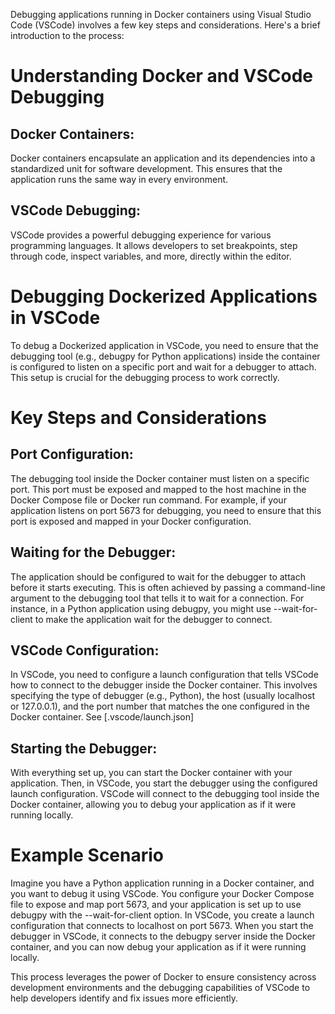 Debugging applications running in Docker containers using Visual Studio Code (VSCode) involves a few key steps and considerations. Here's a brief introduction to the process:

# Understanding Docker and VSCode Debugging

## Docker Containers:

Docker containers encapsulate an application and its dependencies into a standardized unit for software development. This ensures that the application runs the same way in every environment.

## VSCode Debugging:

VSCode provides a powerful debugging experience for various programming languages. It allows developers to set breakpoints, step through code, inspect variables, and more, directly within the editor.

# Debugging Dockerized Applications in VSCode

To debug a Dockerized application in VSCode, you need to ensure that the debugging tool (e.g., debugpy for Python applications) inside the container is configured to listen on a specific port and wait for a debugger to attach. This setup is crucial for the debugging process to work correctly.

# Key Steps and Considerations

## Port Configuration:

The debugging tool inside the Docker container must listen on a specific port. This port must be exposed and mapped to the host machine in the Docker Compose file or Docker run command. For example, if your application listens on port 5673 for debugging, you need to ensure that this port is exposed and mapped in your Docker configuration.

## Waiting for the Debugger:

The application should be configured to wait for the debugger to attach before it starts executing. This is often achieved by passing a command-line argument to the debugging tool that tells it to wait for a connection. For instance, in a Python application using debugpy, you might use --wait-for-client to make the application wait for the debugger to connect.

## VSCode Configuration:

In VSCode, you need to configure a launch configuration that tells VSCode how to connect to the debugger inside the Docker container. This involves specifying the type of debugger (e.g., Python), the host (usually localhost or 127.0.0.1), and the port number that matches the one configured in the Docker container.
See \[.vscode/launch.json\]

## Starting the Debugger:

With everything set up, you can start the Docker container with your application. Then, in VSCode, you start the debugger using the configured launch configuration. VSCode will connect to the debugging tool inside the Docker container, allowing you to debug your application as if it were running locally.

# Example Scenario

Imagine you have a Python application running in a Docker container, and you want to debug it using VSCode. You configure your Docker Compose file to expose and map port 5673, and your application is set up to use debugpy with the --wait-for-client option. In VSCode, you create a launch configuration that connects to localhost on port 5673. When you start the debugger in VSCode, it connects to the debugpy server inside the Docker container, and you can now debug your application as if it were running locally.

This process leverages the power of Docker to ensure consistency across development environments and the debugging capabilities of VSCode to help developers identify and fix issues more efficiently.
